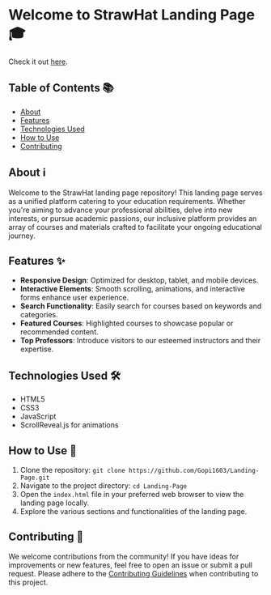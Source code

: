 # Welcome to StrawHat Landing Page 🎓

Check it out [here](https://landingpagestrawhat.netlify.app/).

## Table of Contents 📚

- [About](#about)
- [Features](#features)
- [Technologies Used](#technologies-used)
- [How to Use](#how-to-use)
- [Contributing](#contributing)

## About ℹ️

Welcome to the StrawHat landing page repository! This landing page serves as a unified platform catering to your education requirements. Whether you're aiming to advance your professional abilities, delve into new interests, or pursue academic passions, our inclusive platform provides an array of courses and materials crafted to facilitate your ongoing educational journey.

## Features ✨

- **Responsive Design**: Optimized for desktop, tablet, and mobile devices.
- **Interactive Elements**: Smooth scrolling, animations, and interactive forms enhance user experience.
- **Search Functionality**: Easily search for courses based on keywords and categories.
- **Featured Courses**: Highlighted courses to showcase popular or recommended content.
- **Top Professors**: Introduce visitors to our esteemed instructors and their expertise.

## Technologies Used 🛠️

- HTML5
- CSS3
- JavaScript
- ScrollReveal.js for animations

## How to Use 🚀

1. Clone the repository: `git clone https://github.com/Gopi1603/Landing-Page.git`
2. Navigate to the project directory: `cd Landing-Page`
3. Open the `index.html` file in your preferred web browser to view the landing page locally.
4. Explore the various sections and functionalities of the landing page.

## Contributing 🤝

We welcome contributions from the community! If you have ideas for improvements or new features, feel free to open an issue or submit a pull request. Please adhere to the [Contributing Guidelines](CONTRIBUTING.md) when contributing to this project.
